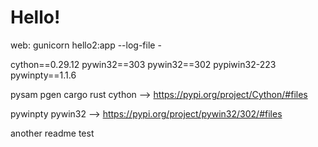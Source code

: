 # Hello!

web: gunicorn hello2:app --log-file -

cython==0.29.12
pywin32==303
pywin32==302
pypiwin32-223
pywinpty==1.1.6

pysam
pgen
cargo
rust
cython --> https://pypi.org/project/Cython/#files

pywinpty
pywin32 --> https://pypi.org/project/pywin32/302/#files


another readme test
